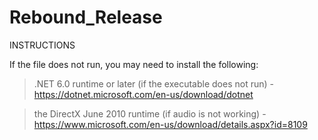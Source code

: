 # Rebound_Release
INSTRUCTIONS

If the file does not run, you may need to install the following:

 >  .NET 6.0 runtime or later (if the executable does not run)
      - https://dotnet.microsoft.com/en-us/download/dotnet

 >  the DirectX June 2010 runtime (if audio is not working)
      - https://www.microsoft.com/en-us/download/details.aspx?id=8109
